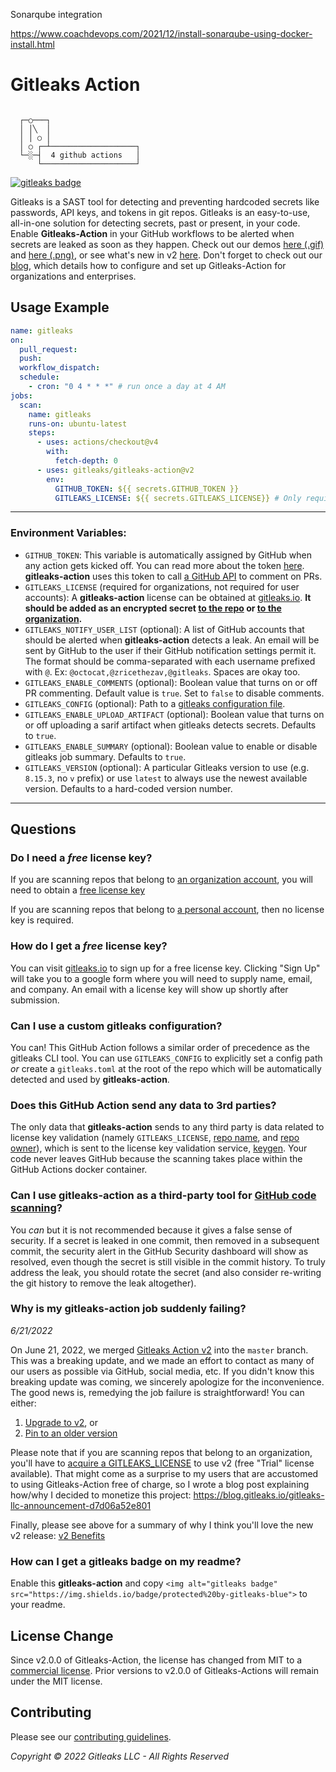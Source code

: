 Sonarqube integration 

https://www.coachdevops.com/2021/12/install-sonarqube-using-docker-install.html

# Gitleaks Action

```

  ┌─○───┐
  │ │╲  │
  │ │ ○ │
  │ ○ ┌─┴───────────────────┐
  └─░─┤  4 github actions   │
      └─────────────────────┘

```

<p align="left">
    <a href="https://github.com/zricethezav/gitleaks-action">
        <img alt="gitleaks badge" src="https://img.shields.io/badge/protected%20by-gitleaks-blue">
    </a>
</p>

Gitleaks is a SAST tool for detecting and preventing hardcoded secrets like passwords, API keys, and tokens in git repos. Gitleaks is an easy-to-use, all-in-one solution for detecting secrets, past or present, in your code. Enable **Gitleaks-Action** in your GitHub workflows to be alerted when secrets are leaked as soon as they happen. Check out our demos [here (.gif)](https://user-images.githubusercontent.com/15034943/178513034-de5a1906-b71d-454a-a792-47b7ac0e21e6.gif) and [here (.png)](https://user-images.githubusercontent.com/15034943/193462170-7314a63b-1c37-4c9e-ac93-33d6d3fc561a.png), or see what's new in v2 [here](v2.md). Don't forget to check out our [blog](https://blog.gitleaks.io), which details how to configure and set up Gitleaks-Action for organizations and enterprises.

## Usage Example

```yml
name: gitleaks
on:
  pull_request:
  push:
  workflow_dispatch:
  schedule:
    - cron: "0 4 * * *" # run once a day at 4 AM
jobs:
  scan:
    name: gitleaks
    runs-on: ubuntu-latest
    steps:
      - uses: actions/checkout@v4
        with:
          fetch-depth: 0
      - uses: gitleaks/gitleaks-action@v2
        env:
          GITHUB_TOKEN: ${{ secrets.GITHUB_TOKEN }}
          GITLEAKS_LICENSE: ${{ secrets.GITLEAKS_LICENSE}} # Only required for Organizations, not personal accounts.
```


---
### Environment Variables:

- `GITHUB_TOKEN`: This variable is automatically assigned by GitHub when any action gets kicked off. You can read more about the token [here](https://docs.github.com/en/actions/security-guides/automatic-token-authentication#about-the-github_token-secret).
  **gitleaks-action** uses this token to call [a GitHub API](https://octokit.github.io/rest.js/v18#pulls-create-review-comment) to comment on PRs.
- `GITLEAKS_LICENSE` (required for organizations, not required for user accounts): A **gitleaks-action** license can be obtained at [gitleaks.io](https://gitleaks.io/products.html). **It should be added as an encrypted secret [to the repo](https://docs.github.com/en/actions/security-guides/encrypted-secrets#creating-encrypted-secrets-for-a-repository) or [to the organization](https://docs.github.com/en/actions/security-guides/encrypted-secrets#creating-encrypted-secrets-for-an-organization).**
- `GITLEAKS_NOTIFY_USER_LIST` (optional): A list of GitHub accounts that should be alerted when **gitleaks-action** detects a leak. An email will be sent by GitHub to the user if their GitHub notification settings permit it. The format should be comma-separated with each username prefixed with `@`. Ex: `@octocat,@zricethezav,@gitleaks`. Spaces are okay too.
- `GITLEAKS_ENABLE_COMMENTS` (optional): Boolean value that turns on or off PR commenting. Default value is `true`.
  Set to `false` to disable comments.
- `GITLEAKS_CONFIG` (optional): Path to a [gitleaks configuration file](https://github.com/zricethezav/gitleaks#configuration).
- `GITLEAKS_ENABLE_UPLOAD_ARTIFACT` (optional): Boolean value that turns on or off uploading a sarif artifact when gitleaks detects secrets. Defaults to `true`.
- `GITLEAKS_ENABLE_SUMMARY` (optional): Boolean value to enable or disable gitleaks job summary. Defaults to `true`.
- `GITLEAKS_VERSION` (optional): A particular Gitleaks version to use (e.g. `8.15.3`, no `v` prefix) or use `latest` to always use the newest available version. Defaults to a hard-coded version number.
---

## Questions

### Do I need a _free_ license key?
If you are scanning repos that belong to [an organization account](https://docs.github.com/en/organizations/collaborating-with-groups-in-organizations/about-organizations), you will need to obtain a [free license key](https://gitleaks.io/products.html)

If you are scanning repos that belong to [a personal account](https://docs.github.com/en/get-started/learning-about-github/types-of-github-accounts#personal-accounts), then no license key is required.

### How do I get a _free_ license key?

You can visit [gitleaks.io](https://gitleaks.io/products.html) to sign up for a
free license key. Clicking "Sign Up" will take you to a google form where you will need to supply name, email, and company. An email with a license key will show up shortly after submission.

### Can I use a custom gitleaks configuration?

You can! This GitHub Action follows a similar order of precedence
as the gitleaks CLI tool. You can use `GITLEAKS_CONFIG` to explicitly set a
config path _or_ create a `gitleaks.toml` at the root of the repo which will be
automatically detected and used by **gitleaks-action**.

### Does this GitHub Action send any data to 3rd parties?

The only data that **gitleaks-action** sends to any third party is data related to license key validation (namely `GITLEAKS_LICENSE`, [repo name](https://github.com/zricethezav/gitleaks-action/blob/v2/src/keygen.js#L76), and [repo owner](https://github.com/zricethezav/gitleaks-action/blob/v2/src/keygen.js#L18)), which is sent to the license key validation service, [keygen](https://keygen.sh). Your code never leaves GitHub because the scanning takes place within the GitHub Actions docker container.

### Can I use **gitleaks-action** as a third-party tool for [GitHub code scanning](https://docs.github.com/en/code-security/code-scanning/automatically-scanning-your-code-for-vulnerabilities-and-errors/setting-up-code-scanning-for-a-repository)?

You _can_ but it is not recommended because it gives a false sense of security. If a secret is leaked in one commit, then removed in a subsequent commit,
the security alert in the GitHub Security dashboard will show as resolved, even though the secret is still visible in the commit history. To truly address the leak,
you should rotate the secret (and also consider re-writing the git history to remove the leak altogether).

### Why is my gitleaks-action job suddenly failing?
_6/21/2022_

On June 21, 2022, we merged [Gitleaks Action v2](https://github.com/gitleaks/gitleaks-action/releases/tag/v2.0.0) into the `master` branch. This was a breaking update, and we made an effort to contact as many of our users as possible via GitHub, social media, etc. If you didn't know this breaking update was coming, we sincerely apologize for the inconvenience. The good news is, remedying the job failure is straightforward! You can either:
1. [Upgrade to v2](v2.md#how-to-upgrade-to-v2), or
1. [Pin to an older version](v2.md#how-to-pin-to-v160)

Please note that if you are scanning repos that belong to an organization, you'll have to [acquire a GITLEAKS_LICENSE](https://github.com/gitleaks/gitleaks-action#environment-variables) to use v2 (free "Trial" license available). That might come as a surprise to my users that are accustomed to using Gitleaks-Action free of charge, so I wrote a blog post explaining how/why I decided to monetize this project: https://blog.gitleaks.io/gitleaks-llc-announcement-d7d06a52e801

Finally, please see above for a summary of why I think you'll love the new v2 release: [v2 Benefits](v2.md#v2-benefits)

### How can I get a gitleaks badge on my readme?

Enable this **gitleaks-action** and copy
`<img alt="gitleaks badge" src="https://img.shields.io/badge/protected%20by-gitleaks-blue">` to your readme.

## License Change
Since v2.0.0 of Gitleaks-Action, the license has changed from MIT to a [commercial license](https://github.com/zricethezav/gitleaks-action/blob/v2/COMMERCIAL-LICENSE.txt). Prior versions to v2.0.0 of Gitleaks-Actions will remain under the MIT license.

## Contributing
Please see our [contributing guidelines](CONTRIBUTING.md).

_Copyright © 2022 Gitleaks LLC - All Rights Reserved_
